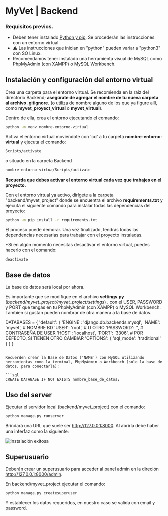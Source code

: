 # MyVet | Backend

### Requisitos previos.

* Deben tener instalado [Python y pip](https://www.python.org/downloads/). Se procederán las instrucciones con un entorno virtual.
* ⚠ Las instrucciones que inician en "python" pueden variar a "python3" con SO Linux.
* Recomendamos tener instalado una herramienta visual de MySQL como PhpMyAdmin (con XAMPP) o MySQL Workbench.

## Instalación y configuración del entorno virtual

Crea una carpeta para el entorno virtual. Se recomienda en la raíz del directorio Backend; **asegúrate de agregar el nombre de tu nueva carpeta al archivo .gitignore.** (o utiliza de nombre alguno de los que ya figure allí, como **myvet_proyect_virtual** o **myvet_virtual**).

Dentro de ella, crea el entorno ejecutando el comando:

```bash
python -m venv nombre-entorno-virtual
```

Activa el entorno virtual moviéndote con 'cd' a tu carpeta **nombre-entorno-virtual** y ejecuta el comando:

```bash
Scripts/activate
```

o situado en la carpeta Backend

```bash
nombre-entorno-virtua/Scripts/activate
```

**Recuerda que debes activar el entorno virtual cada vez que trabajes en el proyecto.**

Con el entorno virtual ya activo, dirígete a la carpeta "backend/myvet_project" donde se encuentra el archivo **requirements.txt** y ejecuta el siguiente comando para instalar todas las dependencias del proyecto:

```bash
python -m pip install -r requirements.txt
```


El proceso puede demorar. Una vez finalizado, tendrás todas las dependencias necesarias para trabajar con el proyecto instaladas.

*Si en algún momento necesitas desactivar el entorno virtual, puedes hacerlo con el comando:

```bash
deactivate
```

## Base de datos

La base de datos será local por ahora.

Es importante que se modifique en el archivo **settings.py** (*backend/myvet_project/myvet_project/settings*) .
con el USER, PASSWORD y PORT que tengas en tu PhpMyAdmin (con XAMPP) o MySQL Workbench. Tambien si gustan pueden nombrar de otra manera a la base de datos.

DATABASES = {
    'default': {
        'ENGINE': 'django.db.backends.mysql',
        'NAME': 'myvet', # NOMBRE BD
        'USER': 'root', # U OTRO
        'PASSWORD': '', # CONTRASEÑA DE USER
        'HOST': 'localhost',
        'PORT': '3306', # POR DEFECTO, SI TIENEN OTRO CAMBIAR
        'OPTIONS': {
            'sql_mode': 'traditional'
        }
    }
}
```

Recuerden crear la Base de Datos ('NAME') con MySQL utilizando herramientas como la terminal, PhpMyAdmin o Workbench (solo la base de datos, para conectarla):

```sql
CREATE DATABASE IF NOT EXISTS nombre_base_de_datos;
```

## Uso del server

Ejecutar el servidor local (backend/myvet_project) con el comando:

```bash
python manage.py runserver
```

Brindará una URL que suele ser http://127.0.0.1:8000. Al abrirla debe haber una interfaz como la siguiente:

![Instalación exitosa](https://tutorial.djangogirls.org/es/django_start_project/images/install_worked.png)

## Superusuario

Deberán crear un superusuario para acceder al panel admin en la direción http://127.0.0.1:8000/admin.

En backend/myvet_project ejecutar el comando:

```bash
python manage.py createsuperuser
```

Y establecer los datos requeridos, en nuestro caso se valida con email y password.